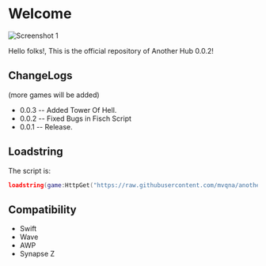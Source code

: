 # Welcome
![Screenshot 1](https://i.imgur.com/Cp8WqNT.png)

Hello folks!, This is the official repository of Another Hub 0.0.2!


## ChangeLogs
(more games will be added)
* 0.0.3 -- Added Tower Of Hell.
* 0.0.2 -- Fixed Bugs in Fisch Script
* 0.0.1 -- Release.

## Loadstring
The script is:
```lua
loadstring(game:HttpGet("https://raw.githubusercontent.com/mvqna/another-hub/refs/heads/main/main/loader.lua", true))()
```
## Compatibility
* Swift
* Wave
* AWP
* Synapse Z



